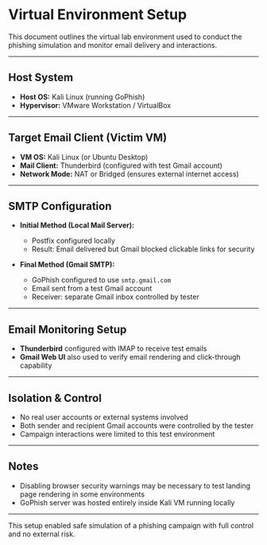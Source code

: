 # Virtual Environment Setup

This document outlines the virtual lab environment used to conduct the phishing simulation and monitor email delivery and interactions.

---

## Host System
- **Host OS:** Kali Linux (running GoPhish)
- **Hypervisor:** VMware Workstation / VirtualBox

---

## Target Email Client (Victim VM)
- **VM OS:** Kali Linux (or Ubuntu Desktop)
- **Mail Client:** Thunderbird (configured with test Gmail account)
- **Network Mode:** NAT or Bridged (ensures external internet access)

---

## SMTP Configuration
- **Initial Method (Local Mail Server):**
  - Postfix configured locally
  - Result: Email delivered but Gmail blocked clickable links for security

- **Final Method (Gmail SMTP):**
  - GoPhish configured to use `smtp.gmail.com`
  - Email sent from a test Gmail account
  - Receiver: separate Gmail inbox controlled by tester

---

## Email Monitoring Setup
- **Thunderbird** configured with IMAP to receive test emails
- **Gmail Web UI** also used to verify email rendering and click-through capability

---

## Isolation & Control
- No real user accounts or external systems involved
- Both sender and recipient Gmail accounts were controlled by the tester
- Campaign interactions were limited to this test environment

---

## Notes
- Disabling browser security warnings may be necessary to test landing page rendering in some environments
- GoPhish server was hosted entirely inside Kali VM running locally

---



This setup enabled safe simulation of a phishing campaign with full control and no external risk.
